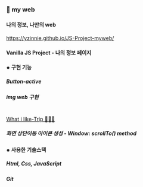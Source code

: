  <h3>🧸 my web</h3>
                <h4>나의 정보, 나만의 web</h4>
                <a href="https://yzinnie.github.io/JS-Project-myweb/">
                  https://yzinnie.github.io/JS-Project-myweb/  
                </a>
                <h4> Vanilla JS Project - 나의 정보 페이지</h4>
                <h4> ⁕ 구현 기능 </h4>
            <h5>Button-active</h5>
                    <h5>img web 구현</h5>
                    <br />
                        <a href="https://yzinnie.github.io/JS-Project-myweb/photos/photo.html"> What i like-Trip 🏄🏻‍♀ </a>
                 <h5>화면 상단이동 아이콘 생성 - Window: scrollTo() method<h5>     
                <h4> ⁕ 사용한 기술스택</h4>
                  <h5>Html, Css, JavaScript</h5>
                  <h5>Git</h5>
  
